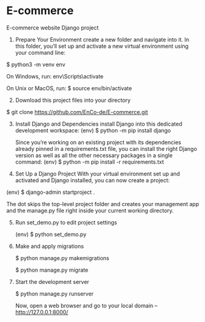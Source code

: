 # E-commerce
E-commerce website Django project

1. Prepare Your Environment
  create a new folder and navigate into it. In this folder, you’ll set up and activate a new virtual environment using your command line:
  
  $ python3 -m venv env
  
  On Windows, run:
  env\Scripts\activate
  
  On Unix or MacOS, run:
  $ source env/bin/activate


2. Download this project files into your directory 

  $ git clone https://github.com/EnCo-de/E-commerce.git

  
3. Install Django and Dependencies
   install Django into this dedicated development workspace:
   (env) $ python -m pip install django

   Since you’re working on an existing project with its dependencies already pinned in a requirements.txt file, you can install the right Django version as well as all the other necessary packages in a single command:
   (env) $ python -m pip install -r requirements.txt


4. Set Up a Django Project
  With your virtual environment set up and activated and Django installed, you can now create a project:

  (env) $ django-admin startproject <project-name> .

  The dot skips the top-level project folder and creates your management app and the manage.py file right inside your current working directory.


5. Run set_demo.py to edit project settings

   (env) $ python set_demo.py


6. Make and apply migrations
   
   $ python manage.py makemigrations
   
   $ python manage.py migrate


8. Start the development server

   $ python manage.py runserver

   Now, open a web browser and go to your local domain – http://127.0.0.1:8000/
